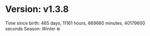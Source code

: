 # Version: v1.3.8
Time since birth: 465 days, 11161 hours, 669660 minutes, 40179600 seconds
Season: Winter ❄️
